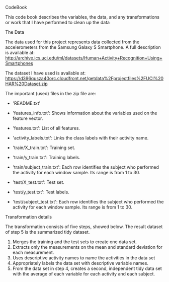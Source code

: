CodeBook

This code book describes the variables, the data, and any transformations or work that I have performed to clean up the data

The Data

The data used for this project represents data collected from the accelerometers from the Samsung Galaxy S Smartphone. A full description is available at:
http://archive.ics.uci.edu/ml/datasets/Human+Activity+Recognition+Using+Smartphones

The dataset I have used is available at:
https://d396qusza40orc.cloudfront.net/getdata%2Fprojectfiles%2FUCI%20HAR%20Dataset.zip

The important (used) files in the zip file are:

- 'README.txt'
- 'features_info.txt': Shows information about the variables used on the feature vector.
- 'features.txt': List of all features.
- 'activity_labels.txt': Links the class labels with their activity name.

- 'train/X_train.txt': Training set.
- 'train/y_train.txt': Training labels.
- 'train/subject_train.txt': Each row identifies the subject who performed the activity for each window sample. Its range is from 1 to 30. 
- 'test/X_test.txt': Test set.
- 'test/y_test.txt': Test labels.
- 'test/subject_test.txt': Each row identifies the subject who performed the activity for each window sample. Its range is from 1 to 30. 

Transformation details

The transformation consists of five steps, showed below. The result dataset of step 5 is the summarized tidy dataset.

1. Merges the training and the test sets to create one data set.
2. Extracts only the measurements on the mean and standard deviation for each measurement.
3. Uses descriptive activity names to name the activities in the data set
4. Appropriately labels the data set with descriptive variable names.
5. From the data set in step 4, creates a second, independent tidy data set with the average of each variable for each activity and each subject.
